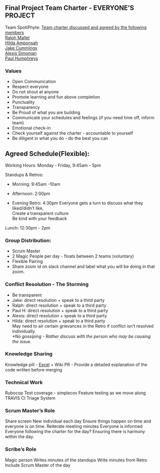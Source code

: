 ## Final Project Team Charter - EVERYONE’S PROJECT
Team SpotiPhyte: <u>Team charter discussed and agreed by the following members </u><br>
[Ralph Mallet](https://github.com/ralphm10)<br>
[Hilda Amponsah](https://github.com/Pi-hils)<br>
[Jake Cummings](https://github.com/SilverLongjohns)<br>
[Alexis Simonian](https://github.com/Alexisimonian)<br>
[Paul Humphreys](https://github.com/phump81)
### Values
- Open Communication
- Respect everyone
- Do not shout at anyone
- Promote learning and fun above completion
- Punctuality
- Transparency
- Be Proud of what you are building
- Communicate your schedules and feelings (if you need time off, inform team)
- Emotional check-in
- Check yourself against the charter - accountable to yourself
- Be diligent in what you do - do the best you can


## Agreed Schedule(Flexible):
Working Hours: Monday - Friday, 9:45am - 5pm

Standups & Retros: <br>
  - Morning: 9:45am -10am
  - Afternoon: 2:00pm

  - Evening Retro: 4:30pm
Everyone gets a turn to discuss what they liked/didn’t like,<br>
Create a transparent culture<br>
Be kind with your feedback<br>

Lunch: 12:30pm - 2pm

### Group Distribution:
- Scrum Master 
- 2 Magic People per day - floats between 2 teams (voluntary)
- Flexible Pairing
- Share zoom id on slack channel and label what you will be doing in that zoom.

### Conflict Resolution - The Storming
- Be transparent
- Jake: direct resolution + speak to a third party<br>
- Ralph: direct resolution + speak to a third party<br>
- Paul H: direct resolution + speak to a third party<br>
- Alexis: direct resolution + speak to a third party<br>
- Hilda: direct resolution + speak to a third party<br>
May need to air certain grievances in the Retro if conflict isn’t resolved individually.<br>
_*No gossiping - Rather discuss with the person who may be causing the issue._

### Knowledge Sharing
Knowledge pill - [Excel](https://docs.google.com/spreadsheets/d/13d-fdmzWWj5rM6z8Brunjur11BmDAGj0mmAPoBVnDZg/edit#gid=0) + Wiki
PR - Provide a detailed explanation of the code written before merging

### Technical Work
Rubocop
Test coverage - simplecov
Feature testing as we move along
TRAVIS CI
Triage System

### Scrum Master’s Role
Share screen
New individual each day
Ensure things happen on time and everyone is on time.
Reiterate meeting minutes
Everyone is informed
Everyone following the charter for the day?
Ensuring there is harmony within the day.


### Scribe’s Role
Magic person
Writes minutes of the standups
Write minutes from Retro
Include Scrum Master of the day
